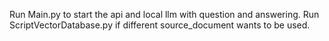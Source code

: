 Run Main.py to start the api and local llm with question and answering. Run ScriptVectorDatabase.py if different source_document wants to be used.
